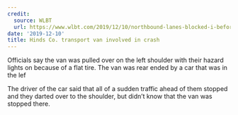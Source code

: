 ```yaml
---
credit:
  source: WLBT
  url: https://www.wlbt.com/2019/12/10/northbound-lanes-blocked-i-before-pearl-st-ex/
date: '2019-12-10'
title: Hinds Co. transport van involved in crash
---
```



Officials say the van was pulled over on the left shoulder with their hazard lights on because of a flat tire. The van was rear ended by a car that was in the lef

The driver of the car said that all of a sudden traffic ahead of them stopped and they darted over to the shoulder, but didn’t know that the van was stopped there.